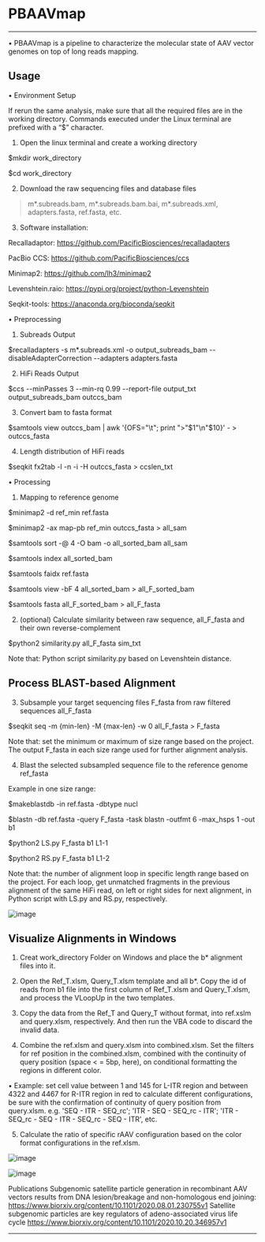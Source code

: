# PBAAVmap
---
• PBAAVmap is a pipeline to characterize the molecular state of AAV vector genomes on top of long reads mapping.

Usage
---
• Environment Setup
  
  If rerun the same analysis, make sure that all the required files are in the working directory. Commands executed under the Linux terminal are prefixed with a “$” character.

1.	Open the linux terminal and create a working directory
  
  $mkdir work_directory
  
  $cd work_directory

2.	Download the raw sequencing files and database files
  
  > m*.subreads.bam, m*.subreads.bam.bai, m*.subreads.xml, adapters.fasta, ref.fasta, etc.

3.  Software installation: 
  
  Recalladaptor: https://github.com/PacificBiosciences/recalladapters
  
  PacBio CCS: https://github.com/PacificBiosciences/ccs
  
  Minimap2: https://github.com/lh3/minimap2
  
  Levenshtein.raio: https://pypi.org/project/python-Levenshtein
  
  Seqkit-tools: https://anaconda.org/bioconda/seqkit



• Preprocessing
1.	Subreads Output
  
  $recalladapters -s m*.subreads.xml -o output_subreads_bam --disableAdapterCorrection --adapters adapters.fasta

2.	HiFi Reads Output	 
  
  $ccs --minPasses 3 --min-rq 0.99 --report-file output_txt output_subreads_bam outccs_bam	

3.	Convert bam to fasta format
  
  $samtools view outccs_bam | awk '{OFS="\t"; print ">"$1"\n"$10}' - > outccs_fasta

4.	Length distribution of HiFi reads
  
  $seqkit fx2tab -l -n -i -H outccs_fasta > ccslen_txt
  
  
• Processing
1.	Mapping to reference genome
  
  $minimap2 -d ref_min ref.fasta
  
  $minimap2 -ax map-pb ref_min outccs_fasta > all_sam
  
  $samtools sort -@ 4 -O bam -o all_sorted_bam all_sam
  
  $samtools index all_sorted_bam 
  
  $samtools faidx ref.fasta
  
  $samtools view -bF 4 all_sorted_bam > all_F_sorted_bam
  
  $samtools fasta all_F_sorted_bam > all_F_fasta


2. (optional) Calculate similarity between raw sequence, all_F_fasta and their own reverse-complement
  
  $python2 similarity.py all_F_fasta sim_txt
  
  Note that: Python script similarity.py based on Levenshtein distance.
  

Process BLAST-based Alignment
---

3. Subsample your target sequencing files F_fasta from raw filtered sequences all_F_fasta
  
  $seqkit seq -m {min-len} -M {max-len} -w 0 all_F_fasta > F_fasta
  
  Note that: set the minimum or maximum of size range based on the project. The output F_fasta in each size range used for further alignment analysis.

4. Blast the selected subsampled sequence file to the reference genome ref_fasta
  
  Example in one size range:
  
  $makeblastdb -in ref.fasta -dbtype nucl
  
  $blastn -db ref.fasta -query F_fasta -task blastn -outfmt 6 -max_hsps 1 -out b1
  
  $python2 LS.py F_fasta b1 L1-1
  
  $python2 RS.py F_fasta b1 L1-2
  
  Note that: the number of alignment loop in specific length range based on the project. For each loop, get unmatched fragments in the previous alignment of the same HiFi read, on left or right sides for next alignment, in Python script with LS.py and RS.py, respectively.
  
  ![image](https://github.com/xiangpingyu/PBVmap/blob/main/images/Alignments.png)
  

Visualize Alignments in Windows
---

1. Creat work_directory Folder on Windows and place the b* alignment files into it.

2. Open the Ref_T.xlsm, Query_T.xlsm template and all b*. Copy the id of reads from b1 file into the first column of Ref_T.xlsm and Query_T.xlsm, and process the VLoopUp in the two templates.

3. Copy the data from the Ref_T and Query_T without format, into ref.xslm and query.xlsm, respectively. And then run the VBA code to discard the invalid data.

4. Combine the ref.xlsm and query.xlsm into combined.xlsm. Set the filters for ref position in the combined.xlsm, combined with the continuity of query position (space < = 5bp, here), on conditional formatting the regions in different color.

• Example: set cell value between 1 and 145 for L-ITR region and between 4322 and 4467 for R-ITR region in red to calculate different configurations, be sure with the confirmation of continuity of query position from query.xlsm.
  e.g. 'SEQ - ITR - SEQ_rc'; 'ITR - SEQ - SEQ_rc - ITR'; 'ITR - SEQ_rc - SEQ - ITR - SEQ_rc - SEQ - ITR', etc.
  
5. Calculate the ratio of specific rAAV configuration based on the color format configurations in the ref.xlsm.


  ![image](https://github.com/xiangpingyu/PBVmap/blob/main/images/Structure_1.PNG)
  
  ![image](https://github.com/xiangpingyu/PBVmap/blob/main/images/Structure_2.PNG)



Publications
Subgenomic satellite particle generation in recombinant AAV vectors results from DNA lesion/breakage and non-homologous end joining: https://www.biorxiv.org/content/10.1101/2020.08.01.230755v1
Satellite subgenomic particles are key regulators of adeno-associated virus life cycle
https://www.biorxiv.org/content/10.1101/2020.10.20.346957v1

---


